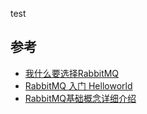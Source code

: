test

## 参考
* [我什么要选择RabbitMQ](http://wenku.baidu.com/view/f0a88b9d6bec0975f465e2f6.html)
* [RabbitMQ 入门 Helloworld](http://blog.csdn.net/lmj623565791/article/details/37607165)
* [RabbitMQ基础概念详细介绍](http://www.diggerplus.org/archives/3110)